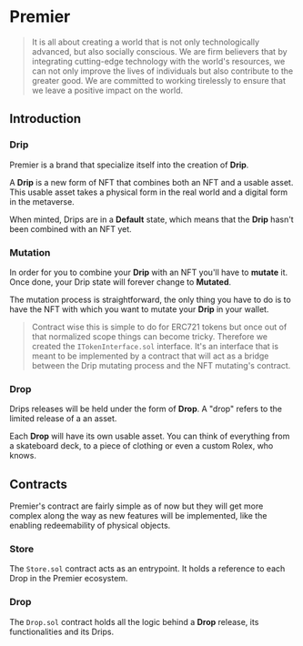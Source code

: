 # Premier

> It is all about creating a world that is not only technologically advanced, but also socially conscious. We are firm believers that by integrating cutting-edge technology with the world's resources, we can not only improve the lives of individuals but also contribute to the greater good. We are committed to working tirelessly to ensure that we leave a positive impact on the world.

## Introduction

### Drip

Premier is a brand that specialize itself into the creation of **Drip**.

A **Drip** is a new form of NFT that combines both an NFT and a usable asset. This usable asset takes a physical form in the real world and a digital form in the metaverse.

When minted, Drips are in a **Default** state, which means that the **Drip** hasn't been combined with an NFT yet.

### Mutation

In order for you to combine your **Drip** with an NFT you'll have to **mutate** it. Once done, your Drip state will forever change to **Mutated**.

The mutation process is straightforward, the only thing you have to do is to have the NFT with which you want to mutate your **Drip** in your wallet.

> Contract wise this is simple to do for ERC721 tokens but once out of that normalized scope things can become tricky. Therefore we created the `ITokenInterface.sol` interface. It's an interface that is meant to be implemented by a contract that will act as a bridge between the Drip mutating process and the NFT mutating's contract.

### Drop

Drips releases will be held under the form of **Drop**. A "drop" refers to the limited release of a an asset.

Each **Drop** will have its own usable asset. You can think of everything from a skateboard deck, to a piece of clothing or even a custom Rolex, who knows.

## Contracts

Premier's contract are fairly simple as of now but they will get more complex along the way as new features will be implemented, like the enabling redeemability of physical objects.

### Store

The `Store.sol` contract acts as an entrypoint. It holds a reference to each Drop in the Premier ecosystem.

### Drop

The `Drop.sol` contract holds all the logic behind a **Drop** release, its functionalities and its Drips.
